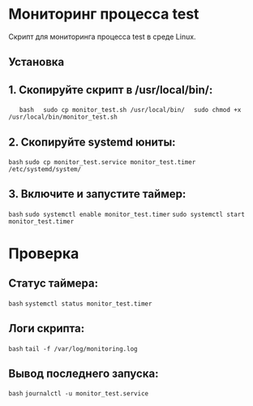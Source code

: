 # Мониторинг процесса test

Скрипт для мониторинга процесса test в среде Linux.

## Установка

## 1. Скопируйте скрипт в /usr/local/bin/:

`   bash`
 `  sudo cp monitor_test.sh /usr/local/bin/`
 `  sudo chmod +x /usr/local/bin/monitor_test.sh`

## 2. Скопируйте systemd юниты:

`bash`
`sudo cp monitor_test.service monitor_test.timer /etc/systemd/system/`

## 3. Включите и запустите таймер:

`bash`
`sudo systemctl enable monitor_test.timer`
`sudo systemctl start monitor_test.timer`

# Проверка

## Статус таймера:

`bash`
`systemctl status monitor_test.timer`

## Логи скрипта:

`bash`
`tail -f /var/log/monitoring.log`

## Вывод последнего запуска:

`bash`
`journalctl -u monitor_test.service`

